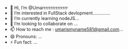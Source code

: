 - 👋 Hi, I’m @Umarrrrrrrrrrrrrrr
- 👀 I’m interested in FullStack devlopment..............
- 🌱 I’m currently learning nodeJS...
- 💞️ I’m looking to collaborate on ...
- 📫 How to reach me : umarismyname581@gmail.com...
- 😄 Pronouns: ...
- ⚡ Fun fact: ...

<!---
Umarrrrrrrrrrrrrrr/Umarrrrrrrrrrrrrrr is a ✨ special ✨ repository because its `README.md` (this file) appears on your GitHub profile.
You can click the Preview link to take a look at your changes.
--->
